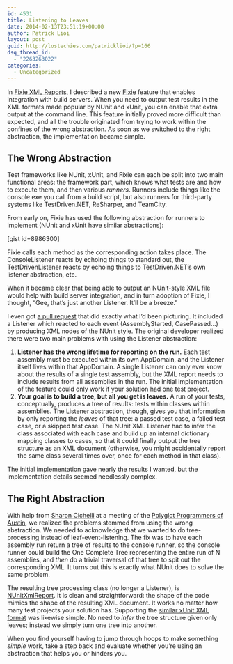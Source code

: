 ```yaml
---
id: 4531
title: Listening to Leaves
date: 2014-02-13T23:51:19+00:00
author: Patrick Lioi
layout: post
guid: http://lostechies.com/patricklioi/?p=166
dsq_thread_id:
  - "2263263022"
categories:
  - Uncategorized
---
```

In [Fixie XML Reports](http://lostechies.com/patricklioi/2014/01/31/fixie-xml-reports/), I described a new [Fixie](https://github.com/plioi/fixie) feature that enables integration with build servers. When you need to output test results in the XML formats made popular by NUnit and xUnit, you can enable that extra output at the command line. This feature initially proved more difficult than expected, and all the trouble originated from trying to work within the confines of the wrong abstraction. As soon as we switched to the right abstraction, the implementation became simple.

## The Wrong Abstraction

Test frameworks like NUnit, xUnit, and Fixie can each be split into two main functional areas: the framework part, which knows what tests are and how to execute them, and then various _runners_. Runners include things like the console exe you call from a build script, but also runners for third-party systems like TestDriven.NET, ReSharper, and TeamCity.

From early on, Fixie has used the following abstraction for runners to implement (NUnit and xUnit have similar abstractions):

[gist id=8986300]

Fixie calls each method as the corresponding action takes place. The ConsoleListener reacts by echoing things to standard out, the TestDrivenListener reacts by echoing things to TestDriven.NET&#8217;s own listener abstraction, etc.

When it became clear that being able to output an NUnit-style XML file would help with build server integration, and in turn adoption of Fixie, I thought, &#8220;Gee, that&#8217;s just another Listener. It&#8217;ll be a breeze.&#8221;

I even got [a pull request](https://github.com/plioi/fixie/commit/08c430fa38bbf811963932553b1f598dd29ec8ef) that did exactly what I&#8217;d been picturing. It included a Listener which reacted to each event (AssemblyStarted, CasePassed&#8230;) by producing XML nodes of the NUnit style. The original developer realized there were two main problems with using the Listener abstraction:

  1. **Listener has the wrong lifetime for reporting on the run.** Each test assembly must be executed within its own AppDomain, and the Listener itself lives within that AppDomain. A single Listener can only ever know about the results of a single test assembly, but the XML report needs to include results from all assemblies in the run. The initial implementation of the feature could only work if your solution had one test project.
  2. **Your goal is to build a tree, but all you get is leaves.** A run of your tests, conceptually, produces a tree of results: tests within classes within assemblies. The Listener abstraction, though, gives you that information by only reporting the _leaves_ of that tree: a passed test case, a failed test case, or a skipped test case. The NUnit XML Listener had to infer the class associated with each case and build up an internal dictionary mapping classes to cases, so that it could finally output the tree structure as an XML document (otherwise, you might accidentally report the same class several times over, once for each method in that class).

The initial implementation gave nearly the results I wanted, but the implementation details seemed needlessly complex.

## The Right Abstraction

With help from [Sharon Cichelli](http://lostechies.com/sharoncichelli/) at a meeting of the [Polyglot Programmers of Austin](http://austin.polyglotprogrammers.org/), we realized the problems stemmed from using the wrong abstraction. We needed to acknowledge that we wanted to do tree-processing instead of leaf-event-listening. The fix was to have each assembly run return a tree of results to the console runner, so the console runner could build the One Complete Tree representing the entire run of N assemblies, and _then_ do a trivial traversal of that tree to spit out the corresponding XML. It turns out this is exactly what NUnit does to solve the same problem.

The resulting tree processing class (no longer a Listener), is [NUnitXmlReport](https://github.com/plioi/fixie/blob/d7c712a5286772dc3829a74080fbb1e969b45546/src/Fixie/Reports/NUnitXmlReport.cs). It is clean and straightforward: the shape of the code mimics the shape of the resulting XML document. It works no matter how many test projects your solution has. Supporting the [similar xUnit XML format](https://github.com/plioi/fixie/blob/d7c712a5286772dc3829a74080fbb1e969b45546/src/Fixie/Reports/XUnitXmlReport.cs) was likewise simple. No need to _infer_ the tree structure given only leaves; instead we simply turn one tree into another.

When you find yourself having to jump through hoops to make something _simple_ work, take a step back and evaluate whether you&#8217;re using an abstraction that helps you or hinders you.